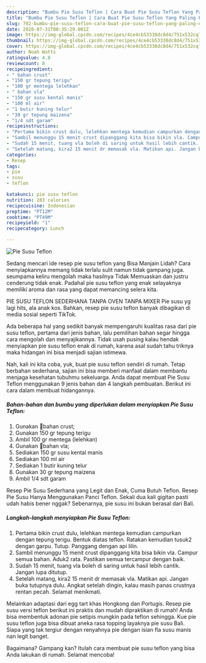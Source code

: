 ```yaml
---
description: "Bumbu Pie Susu Teflon | Cara Buat Pie Susu Teflon Yang Paling Enak"
title: "Bumbu Pie Susu Teflon | Cara Buat Pie Susu Teflon Yang Paling Enak"
slug: 702-bumbu-pie-susu-teflon-cara-buat-pie-susu-teflon-yang-paling-enak
date: 2020-07-31T00:35:29.001Z
image: https://img-global.cpcdn.com/recipes/4ce4cb53338dc8d4/751x532cq70/pie-susu-teflon-foto-resep-utama.jpg
thumbnail: https://img-global.cpcdn.com/recipes/4ce4cb53338dc8d4/751x532cq70/pie-susu-teflon-foto-resep-utama.jpg
cover: https://img-global.cpcdn.com/recipes/4ce4cb53338dc8d4/751x532cq70/pie-susu-teflon-foto-resep-utama.jpg
author: Noah Watts
ratingvalue: 4.8
reviewcount: 8
recipeingredient:
- " bahan crust"
- "150 gr tepung terigu"
- "100 gr mentega lelehkan"
- " bahan vla"
- "150 gr susu kental manis"
- "100 ml air"
- "1 butir kuning telur"
- "30 gr tepung maizena"
- "1/4 sdt garam"
recipeinstructions:
- "Pertama bikin crust dulu, lelehkan mentega kemudian campurkan dengan tepung terigu. Bentuk diatas teflon. Ratakan kemudian tusuk2 dengan garpu. Tutup. Panggang dengan api lilin."
- "Sambil menunggu 15 menit crust dipanggang kita bisa bikin vla. Campur semua bahan. Aduk2 rata. Pastikan semua tercampur dengan baik."
- "Sudah 15 menit, tuang vla boleh di saring untuk hasil lebih cantik. Jangan lupa ditutup."
- "Setelah matang, kira2 15 menit dr memasak vla. Matikan api. Jangan buka tutupnya dulu. Angkat setelah dingin, kalau masih panas crustnya rentan pecah. Selamat menikmati."
categories:
- Resep
tags:
- pie
- susu
- teflon

katakunci: pie susu teflon 
nutrition: 283 calories
recipecuisine: Indonesian
preptime: "PT12M"
cooktime: "PT49M"
recipeyield: "1"
recipecategory: Lunch

---
```



![Pie Susu Teflon](https://img-global.cpcdn.com/recipes/4ce4cb53338dc8d4/751x532cq70/pie-susu-teflon-foto-resep-utama.jpg)

Sedang mencari ide resep pie susu teflon yang Bisa Manjain Lidah? Cara menyiapkannya memang tidak terlalu sulit namun tidak gampang juga. seumpama keliru mengolah maka hasilnya Tidak Memuaskan dan justru cenderung tidak enak. Padahal pie susu teflon yang enak selayaknya memiliki aroma dan rasa yang dapat memancing selera kita.

PIE SUSU TEFLON SEDERHANA TANPA OVEN TANPA MIXER Pie susu yg lagi hits, ala anak kos. Bahkan, resep pie susu teflon banyak dibagikan di media sosial seperti TikTok.

Ada beberapa hal yang sedikit banyak mempengaruhi kualitas rasa dari pie susu teflon, pertama dari jenis bahan, lalu pemilihan bahan segar hingga cara mengolah dan menyajikannya. Tidak usah pusing kalau hendak menyiapkan pie susu teflon enak di rumah, karena asal sudah tahu triknya maka hidangan ini bisa menjadi sajian istimewa.


Nah, kali ini kita coba, yuk, buat pie susu teflon sendiri di rumah. Tetap berbahan sederhana, sajian ini bisa memberi manfaat dalam membantu menjaga kesehatan tubuhmu sekeluarga. Anda dapat membuat Pie Susu Teflon menggunakan 9 jenis bahan dan 4 langkah pembuatan. Berikut ini cara dalam membuat hidangannya.

<!--inarticleads1-->

##### Bahan-bahan dan bumbu yang diperlukan dalam menyiapkan Pie Susu Teflon:

1. Gunakan  🥞bahan crust;
1. Gunakan 150 gr tepung terigu
1. Ambil 100 gr mentega (lelehkan)
1. Gunakan  🥞bahan vla;
1. Sediakan 150 gr susu kental manis
1. Sediakan 100 ml air
1. Sediakan 1 butir kuning telur
1. Gunakan 30 gr tepung maizena
1. Ambil 1/4 sdt garam


Resep Pie Susu Sederhana yang Legit dan Enak, Cuma Butuh Teflon. Resep Pie Susu Hanya Menggunakan Panci Teflon. Sekali dua kali gigitan pasti udah habis bener nggak? Sebenarnya, pie susu ini bukan berasal dari Bali. 

<!--inarticleads2-->

##### Langkah-langkah menyiapkan Pie Susu Teflon:

1. Pertama bikin crust dulu, lelehkan mentega kemudian campurkan dengan tepung terigu. Bentuk diatas teflon. Ratakan kemudian tusuk2 dengan garpu. Tutup. Panggang dengan api lilin.
1. Sambil menunggu 15 menit crust dipanggang kita bisa bikin vla. Campur semua bahan. Aduk2 rata. Pastikan semua tercampur dengan baik.
1. Sudah 15 menit, tuang vla boleh di saring untuk hasil lebih cantik. Jangan lupa ditutup.
1. Setelah matang, kira2 15 menit dr memasak vla. Matikan api. Jangan buka tutupnya dulu. Angkat setelah dingin, kalau masih panas crustnya rentan pecah. Selamat menikmati.


Melainkan adaptasi dari egg tart khas Hongkong dan Portugis. Resep pie susu versi teflon berikut ini praktis dan mudah dipraktikan di rumah! Anda bisa membentuk adonan pie setipis mungkin pada teflon sehingga. Kue pie susu teflon juga bisa dibuat aneka rasa topping layaknya pie susu Bali. Siapa yang tak tergiur dengan renyahnya pie dengan isian fla susu manis nan legit banget. 

Bagaimana? Gampang kan? Itulah cara membuat pie susu teflon yang bisa Anda lakukan di rumah. Selamat mencoba!
